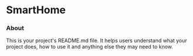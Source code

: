 SmartHome
=========

### About

This is your project's README.md file. It helps users understand what your
project does, how to use it and anything else they may need to know.